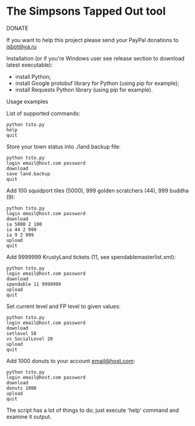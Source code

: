 The Simpsons Tapped Out tool
====

DONATE

If you want to help this project please send your PayPal donations to jsbot@ya.ru

Installation (or if you're Windows user see release section to download latest executable):

- install Python;
- install Google protobuf library for Python (using pip for example);
- install Requests Python library (using pip for example).

Usage examples

List of supported commands:

    python tsto.py
    help
    quit

Store your town status into ./land.backup file:

    python tsto.py
    login email@host.com password
    download
    save land.backup
    quit

Add 100 squidport tiles (5000), 999 golden scratchers (44), 999 buddha (9):

    python tsto.py
    login email@host.com password
    download
    ia 5000 2 100
    ia 44 2 999
    ia 9 2 999
    upload
    quit

Add 9999999 KrustyLand tickets (11, see spendablemasterlist.xml):

    python tsto.py
    login email@host.com password
    download
    spendable 11 9999999
    upload
    quit

Set current level and FP level to given values:

    python tsto.py
    login email@host.com password
    download
    setlevel 58
    vs SocialLevel 20
    upload
    quit

Add 1000 donuts to your account email@host.com:

    python tsto.py
    login email@host.com password
    download
    donuts 1000
    upload
    quit

The script has a lot of things to do; just execute 'help' command and examine it output.
